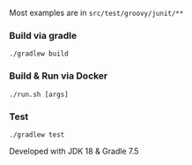 Most examples are in `src/test/groovy/junit/**`

### Build via gradle
`./gradlew build`

### Build & Run via Docker
`./run.sh [args]`

### Test
`./gradlew test`


Developed with JDK 18 & Gradle 7.5